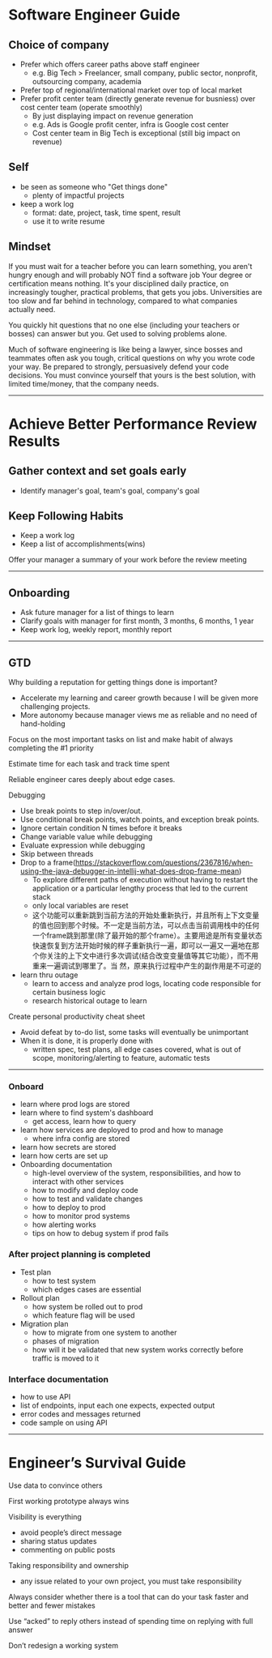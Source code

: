 # Software Engineer Guide

## Choice of company

- Prefer which offers career paths above staff engineer
    - e.g. Big Tech > Freelancer, small company, public sector, nonprofit, outsourcing company, academia
- Prefer top of regional/international market over top of local market
- Prefer profit center team (directly generate revenue for busniess) over cost center team (operate smoothly)
    - By just displaying impact on revenue generation
    - e.g. Ads is Google profit center, infra is Google cost center
    - Cost center team in Big Tech is exceptional (still big impact on revenue)

## Self

- be seen as someone who "Get things done"
  - plenty of impactful projects
- keep a work log
  - format: date, project, task, time spent, result
  - use it to write resume

## Mindset

If you must wait for a teacher before you can learn something, you aren't hungry enough and will probably NOT find a software job
Your degree or certification means nothing. It's your disciplined daily practice, on increasingly tougher, practical problems, that gets you jobs.
Universities are too slow and far behind in technology, compared to what companies actually need.

You quickly hit questions that no one else (including your teachers or bosses) can answer but you.
Get used to solving problems alone.

Much of software engineering is like being a lawyer, since bosses and teammates often ask you tough, critical questions on why you wrote code your way. Be prepared to strongly, persuasively defend your code decisions.
You must convince yourself that yours is the best solution, with limited time/money, that the company needs.


---

# Achieve Better Performance Review Results

## Gather context and set goals early

- Identify manager's goal, team's goal, company's goal

## Keep Following Habits

- Keep a work log
- Keep a list of accomplishments(wins)

Offer your manager a summary of your work before the review meeting

---

## Onboarding

- Ask future manager for a list of things to learn
- Clarify goals with manager for first month,  3 months, 6 months, 1 year
- Keep work log, weekly report, monthly report

---

## GTD

Why building a reputation for getting things done is important?
- Accelerate my learning and career growth because I will be given more challenging projects.
- More autonomy because manager views me as reliable and no need of hand-holding

Focus on the most important tasks on list and make habit of always completing the #1 priority

Estimate time for each task and track time spent

Reliable engineer cares deeply about edge cases.

Debugging
- Use break points to step in/over/out.
- Use conditional break points, watch points, and exception break points.
- Ignore certain condition N times before it breaks
- Change variable value while debugging
- Evaluate expression while debugging
- Skip between threads
- Drop to a frame(https://stackoverflow.com/questions/2367816/when-using-the-java-debugger-in-intellij-what-does-drop-frame-mean)
  - To explore different paths of execution without having to restart the application or a particular lengthy process that led to the current stack
  - only local variables are reset
  - 这个功能可以重新跳到当前方法的开始处重新执行，并且所有上下文变量的值也回到那个时候。不一定是当前方法，可以点击当前调用栈中的任何一个frame跳到那里(除了最开始的那个frame）。主要用途是所有变量状态快速恢复到方法开始时候的样子重新执行一遍，即可以一遍又一遍地在那个你关注的上下文中进行多次调试(结合改变变量值等其它功能），而不用重来一遍调试到哪里了。当
    然，原来执行过程中产生的副作用是不可逆的
- learn thru outage
  - learn to access and analyze prod logs, locating code responsible for certain business logic
  - research historical outage to learn

Create personal productivity cheat sheet

- Avoid defeat by to-do list, some tasks will eventually be unimportant
- When it is done, it is properly done with
  - written spec, test plans, all edge cases covered, what is out of scope, monitoring/alerting to feature, automatic tests

---

### Onboard

- learn where prod logs are stored
- learn where to find system's dashboard
  - get access, learn how to query
- learn how services are deployed to prod and how to manage
  - where infra config are stored
- learn how secrets are stored
- learn how certs are set up
- Onboarding documentation
  - high-level overview of the system, responsibilities, and how to interact with other services
  - how to modify and deploy code
  - how to test and validate changes
  - how to deploy to prod
  - how to monitor prod systems
  - how alerting works
  - tips on how to debug system if prod fails

### After project planning is completed

- Test plan
  - how to test system
  - which edges cases are essential
- Rollout plan
  - how system be rolled out to prod
  - which feature flag will be used
- Migration plan
  - how to migrate from one system to another
  - phases of migration
  - how will it be validated that new system works correctly before traffic is moved to it

### Interface documentation

- how to use API
- list of endpoints, input each one expects, expected output
- error codes and messages returned
- code sample on using API

---

# Engineer’s Survival Guide

Use data to convince others

First working prototype always wins

Visibility is everything

- avoid people’s direct message
- sharing status updates
- commenting on public posts

Taking responsibility and ownership

- any issue related to your own project, you must take responsibility

Always consider whether there is a tool that can do your task faster and better and fewer mistakes

Use “acked” to reply others instead of spending time on replying with full answer

Don’t redesign a working system
